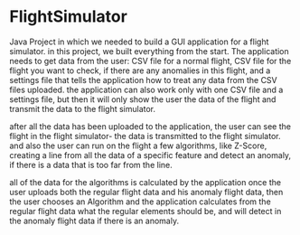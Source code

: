 # FlightSimulator

Java Project in which we needed to build a GUI application for a flight simulator.
in this project, we built everything from the start.
The application needs to get data from the user: CSV file for a normal flight, CSV file for the flight you want to check, if there are any anomalies in this flight, and a settings file that tells the application how to treat any data from the CSV files uploaded. 
the application can also work only with one CSV file and a settings file, but then it will only show the user the data of the flight and transmit the data to the flight simulator.

after all the data has been uploaded to the application, the user can see the flight in the flight simulator- the data is transmitted to the flight simulator.
and also the user can run on the flight a few algorithms, like Z-Score, creating a line from all the data of a specific feature and detect an anomaly, if there is a data that is too far from the line.

all of the data for the algorithms is calculated by the application once the user uploads both the regular flight data and his anomaly flight data, then the user chooses an Algorithm and the application calculates from the regular flight data what the regular elements should be, and will detect in the anomaly flight data if there is an anomaly.
